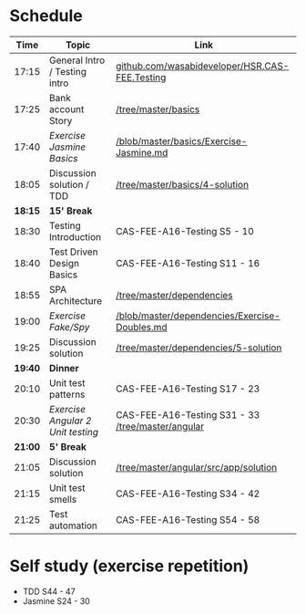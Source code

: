 # Schedule

| Time <!-- Min -->     	| Topic                            	| Link |
| ---  | --- | --- |
| 17:15 <!-- 10' -->    	| General Intro / Testing intro    	| [github.com/wasabideveloper/HSR.CAS-FEE.Testing](https://github.com/wasabideveloper/HSR.CAS-FEE.Testing) |
| 17:25 <!-- 15' -->    	| Bank account Story               	| [/tree/master/basics](https://github.com/wasabideveloper/HSR.CAS-FEE.Testing/tree/master/basics) |
| 17:40 <!-- 25' -->    	| *Exercise Jasmine Basics*        	| [/blob/master/basics/Exercise-Jasmine.md](https://github.com/wasabideveloper/HSR.CAS-FEE.Testing/blob/master/basics/Exercise-Jasmine.md) |
| 18:05 <!-- 10' -->    	| Discussion solution / TDD        	| [/tree/master/basics/4-solution](https://github.com/wasabideveloper/HSR.CAS-FEE.Testing/tree/master/basics/4-solution) |
| **18:15** <!-- 15' -->	| **15' Break**                    	| |
| 18:30 <!-- 10' -->    	| Testing Introduction             	| CAS-FEE-A16-Testing S5 - 10 |
| 18:40 <!-- 15' -->    	| Test Driven Design Basics        	| CAS-FEE-A16-Testing S11 - 16 |
| 18:55 <!-- 5' -->     	| SPA Architecture                 	| [/tree/master/dependencies](https://github.com/wasabideveloper/HSR.CAS-FEE.Testing/tree/master/dependencies)
| 19:00 <!-- 25' -->    	| *Exercise Fake/Spy*              	| [/blob/master/dependencies/Exercise-Doubles.md](https://github.com/wasabideveloper/HSR.CAS-FEE.Testing/blob/master/dependencies/Exercise-Doubles.md) |
| 19:25 <!-- 15' -->    	| Discussion solution              	| [/tree/master/dependencies/5-solution](https://github.com/wasabideveloper/HSR.CAS-FEE.Testing/tree/master/dependencies/5-solution) |
| **19:40** <!-- 30' -->	| **Dinner**                       	| |
| 20:10 <!-- 20' -->    	| Unit test patterns               	| CAS-FEE-A16-Testing S17 - 23 |
| 20:30 <!-- 5'+25' -->    	| *Exercise Angular 2 Unit testing*	| CAS-FEE-A16-Testing S31 - 33 <br /> [/tree/master/angular](https://github.com/wasabideveloper/HSR.CAS-FEE.Testing/tree/master/angular) |
| **21:00** <!-- 5' --> 	| **5' Break**                     	| |
| 21:05 <!-- 10' -->    	| Discussion solution              	| [/tree/master/angular/src/app/solution](https://github.com/wasabideveloper/HSR.CAS-FEE.Testing/tree/master/angular/src/app/solution) |
| 21:15 <!-- 10' -->    	| Unit test smells                 	| CAS-FEE-A16-Testing S34 - 42 |
| 21:25 <!-- 5'  -->    	| Test automation                  	| CAS-FEE-A16-Testing S54 - 58 |


# Self study (exercise repetition)

* TDD S44 - 47
* Jasmine S24 - 30
